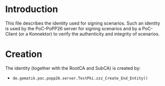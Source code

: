 # Introduction

This file describes the identity used for signing scenarios. Such an identity
is used by the PoC-PoPP26 server for signing scenarios and by a PoC-Client
(or a Konnektor) to verify the authenticity and integrity of scenarios.

# Creation

The identity (together with the RootCA and SubCA) is created by:
- `de.gematik.poc.popp26.server.TestPki.zzz_Create_End_Entity()`
